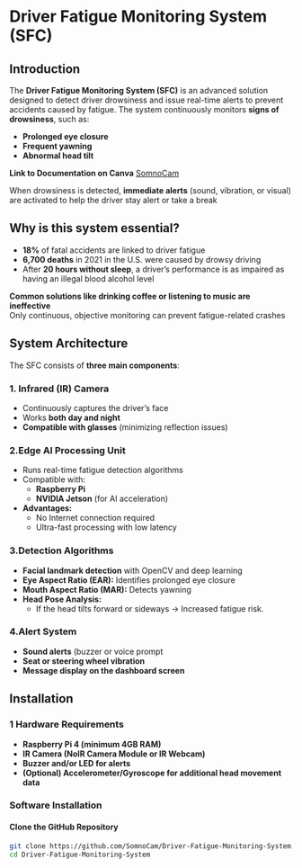# **Driver Fatigue Monitoring System (SFC)**

##  **Introduction**
The **Driver Fatigue Monitoring System (SFC)** is an advanced solution designed to detect driver drowsiness and issue real-time alerts to prevent accidents caused by fatigue. The system continuously monitors **signs of drowsiness**, such as:
- **Prolonged eye closure**
- **Frequent yawning**
- **Abnormal head tilt**

**Link to Documentation on Canva**
[SomnoCam](https://www.canva.com/design/DAGhVM_YV_U/DUiCkND-jsdqbEHmV9HLlg/edit?utm_content=DAGhVM_YV_U&utm_campaign=designshare&utm_medium=link2&utm_source=sharebutton)

When drowsiness is detected, **immediate alerts** (sound, vibration, or visual) are activated to help the driver stay alert or take a break

##  **Why is this system essential?**
- **18%** of fatal accidents are linked to driver fatigue
- **6,700 deaths** in 2021 in the U.S. were caused by drowsy driving
- After **20 hours without sleep**, a driver’s performance is as impaired as having an illegal blood alcohol level

 **Common solutions like drinking coffee or listening to music are ineffective**  
Only continuous, objective monitoring can prevent fatigue-related crashes

##  **System Architecture**
The SFC consists of **three main components**:

### **1. Infrared (IR) Camera**
- Continuously captures the driver’s face
- Works **both day and night**
- **Compatible with glasses** (minimizing reflection issues)

### **2.Edge AI Processing Unit**
- Runs real-time fatigue detection algorithms
- Compatible with:
  - **Raspberry Pi**
  - **NVIDIA Jetson** (for AI acceleration)
- **Advantages:**
  - No Internet connection required
  - Ultra-fast processing with low latency

### **3.Detection Algorithms**
- **Facial landmark detection** with OpenCV and deep learning
- **Eye Aspect Ratio (EAR):** Identifies prolonged eye closure
- **Mouth Aspect Ratio (MAR):** Detects yawning
- **Head Pose Analysis:**
  - If the head tilts forward or sideways → Increased fatigue risk.

### **4.Alert System**
- **Sound alerts** (buzzer or voice prompt
- **Seat or steering wheel vibration**
- **Message display on the dashboard screen**

##  **Installation**
### **1️ Hardware Requirements**
- **Raspberry Pi 4 (minimum 4GB RAM)**
- **IR Camera (NoIR Camera Module or IR Webcam)**
- **Buzzer and/or LED for alerts**
- **(Optional) Accelerometer/Gyroscope for additional head movement data**

### **Software Installation**
#### **Clone the GitHub Repository**
```bash
git clone https://github.com/SomnoCam/Driver-Fatigue-Monitoring-System.git
cd Driver-Fatigue-Monitoring-System
